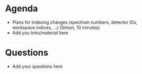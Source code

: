 Agenda
=========

* Plans for indexing changes (spectrum numbers, detector IDs, workspace indices, ...) (Simon, 10 minutes)
* Add you links/material here

Questions
=========

* Add your questions here

